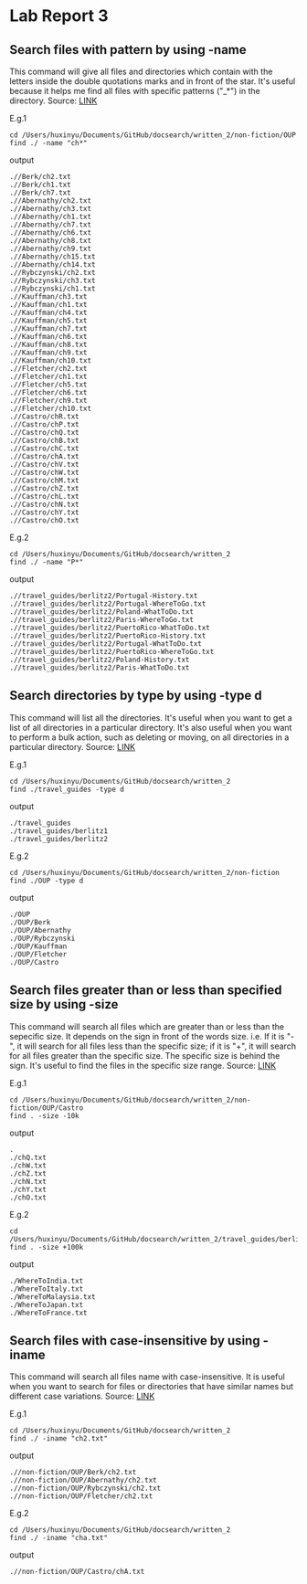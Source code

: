 # Lab Report 3
## Search files with pattern by using -name
This command will give all files and directories which contain with the letters inside the double quotations marks and in front of the star. It's useful because it helps me find all files with specific patterns ("_*") in the directory. Source: [LINK](https://www.geeksforgeeks.org/find-command-in-linux-with-examples/)

E.g.1
```
cd /Users/huxinyu/Documents/GitHub/docsearch/written_2/non-fiction/OUP 
find ./ -name "ch*"   
```

output
```
.//Berk/ch2.txt
.//Berk/ch1.txt
.//Berk/ch7.txt
.//Abernathy/ch2.txt
.//Abernathy/ch3.txt
.//Abernathy/ch1.txt
.//Abernathy/ch7.txt
.//Abernathy/ch6.txt
.//Abernathy/ch8.txt
.//Abernathy/ch9.txt
.//Abernathy/ch15.txt
.//Abernathy/ch14.txt
.//Rybczynski/ch2.txt
.//Rybczynski/ch3.txt
.//Rybczynski/ch1.txt
.//Kauffman/ch3.txt
.//Kauffman/ch1.txt
.//Kauffman/ch4.txt
.//Kauffman/ch5.txt
.//Kauffman/ch7.txt
.//Kauffman/ch6.txt
.//Kauffman/ch8.txt
.//Kauffman/ch9.txt
.//Kauffman/ch10.txt
.//Fletcher/ch2.txt
.//Fletcher/ch1.txt
.//Fletcher/ch5.txt
.//Fletcher/ch6.txt
.//Fletcher/ch9.txt
.//Fletcher/ch10.txt
.//Castro/chR.txt
.//Castro/chP.txt
.//Castro/chQ.txt
.//Castro/chB.txt
.//Castro/chC.txt
.//Castro/chA.txt
.//Castro/chV.txt
.//Castro/chW.txt
.//Castro/chM.txt
.//Castro/chZ.txt
.//Castro/chL.txt
.//Castro/chN.txt
.//Castro/chY.txt
.//Castro/chO.txt
```

E.g.2
```
cd /Users/huxinyu/Documents/GitHub/docsearch/written_2                
find ./ -name "P*"
```

output
```
.//travel_guides/berlitz2/Portugal-History.txt
.//travel_guides/berlitz2/Portugal-WhereToGo.txt
.//travel_guides/berlitz2/Poland-WhatToDo.txt
.//travel_guides/berlitz2/Paris-WhereToGo.txt
.//travel_guides/berlitz2/PuertoRico-WhatToDo.txt
.//travel_guides/berlitz2/PuertoRico-History.txt
.//travel_guides/berlitz2/Portugal-WhatToDo.txt
.//travel_guides/berlitz2/PuertoRico-WhereToGo.txt
.//travel_guides/berlitz2/Poland-History.txt
.//travel_guides/berlitz2/Paris-WhatToDo.txt
```


## Search directories by type by using -type d
This command will list all the directories. It's useful when you want to get a list of all directories in a particular directory. It's also useful when you want to perform a bulk action, such as deleting or moving, on all directories in a particular directory. Source: [LINK](https://www.redhat.com/sysadmin/linux-find-command)

E.g.1
```
cd /Users/huxinyu/Documents/GitHub/docsearch/written_2
find ./travel_guides -type d
```

output
```
./travel_guides
./travel_guides/berlitz1
./travel_guides/berlitz2
```

E.g.2
```
cd /Users/huxinyu/Documents/GitHub/docsearch/written_2/non-fiction 
find ./OUP -type d
```

output
```
./OUP
./OUP/Berk
./OUP/Abernathy
./OUP/Rybczynski
./OUP/Kauffman
./OUP/Fletcher
./OUP/Castro
```


## Search files greater than or less than specified size by using -size
This command will search all files which are greater than or less than the sepecific size. It depends on the sign in front of the words size. i.e. If it is "-", it will search for all files less than the specific size; if it is "+", it will search for all files greater than the specific size. The specific size is behind the sign. It's useful to find the files in the specific size range. Source: [LINK](https://linuxconfig.org/how-to-use-find-command-to-search-for-files-based-on-file-size)

E.g.1
```
cd /Users/huxinyu/Documents/GitHub/docsearch/written_2/non-fiction/OUP/Castro  
find . -size -10k 
```

output
```
.
./chQ.txt
./chW.txt
./chZ.txt
./chN.txt
./chY.txt
./chO.txt
```

E.g.2
```
cd /Users/huxinyu/Documents/GitHub/docsearch/written_2/travel_guides/berlitz1
find . -size +100k
```

output
```
./WhereToIndia.txt
./WhereToItaly.txt
./WhereToMalaysia.txt
./WhereToJapan.txt
./WhereToFrance.txt
```


## Search files with case-insensitive by using -iname
This command will search all files name with case-insensitive. It is useful when you want to search for files or directories that have similar names but different case variations. Source: [LINK](https://chat.openai.com/chat)

E.g.1
```
cd /Users/huxinyu/Documents/GitHub/docsearch/written_2
find ./ -iname "ch2.txt"
```

output
```
.//non-fiction/OUP/Berk/ch2.txt
.//non-fiction/OUP/Abernathy/ch2.txt
.//non-fiction/OUP/Rybczynski/ch2.txt
.//non-fiction/OUP/Fletcher/ch2.txt
```

E.g.2
```
cd /Users/huxinyu/Documents/GitHub/docsearch/written_2
find ./ -iname "cha.txt"
```

output
```
.//non-fiction/OUP/Castro/chA.txt
```
